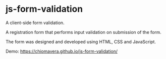 ﻿# js-form-validation
 
A client-side form validation.

A registration form that performs input validation on submission of the form.

The form was designed and developed using HTML, CSS and JavaScript.

Demo: https://chiomavera.github.io/js-form-validation/
